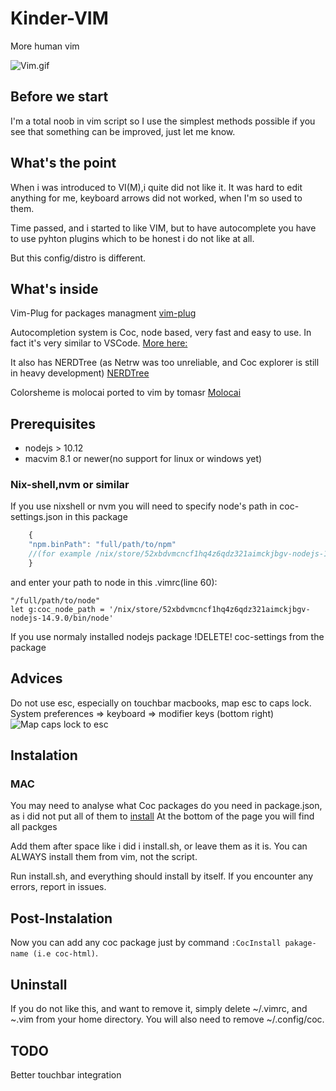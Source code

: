 # Kinder-VIM

More human vim

![Vim.gif](./.github/vim.gif)

## Before we start

I'm a total noob in vim script so I use the simplest methods possible if you see
that something can be improved, just let me know.

## What's the point

When i was introduced to VI(M),i quite did not like it. It was hard to edit
anything for me, keyboard arrows did not worked, when I'm so used to them.

Time passed, and i started to like VIM, but to have autocomplete you have to use
pyhton plugins which to be honest i do not like at all.

But this config/distro is different.

## What's inside

Vim-Plug for packages managment
[vim-plug](https://github.com/junegunn/vim-plug)

Autocompletion system is Coc, node based, very fast and easy to use. In fact
it's very similar to VSCode. [More here:](https://github.com/neoclide/coc.nvim)

It also has NERDTree (as Netrw was too unreliable, and Coc explorer is still in
heavy development)
[NERDTree](https://github.com/preservim/nerdtree)

Colorsheme is molocai ported to vim by tomasr
[Molocai](https://github.com/tomasr/molokai)

## Prerequisites

* nodejs > 10.12
* macvim 8.1 or newer(no support for linux or windows yet)

### Nix-shell,nvm or similar

If you use nixshell or nvm you will need to specify node's path in
coc-settings.json in this package

```javascript
    {
    "npm.binPath": "full/path/to/npm"
    //(for example /nix/store/52xbdvmcncf1hq4z6qdz321aimckjbgv-nodejs-14.9.0/bin.npm)
    }
```

and enter your path to node in this .vimrc(line 60):

```vim
"/full/path/to/node"
let g:coc_node_path = '/nix/store/52xbdvmcncf1hq4z6qdz321aimckjbgv-nodejs-14.9.0/bin/node'
```

If you use normaly installed nodejs package !DELETE! coc-settings from the package

## Advices

Do not use esc, especially on touchbar macbooks, map esc to caps lock.
System preferences => keyboard => modifier keys (bottom right)
![Map caps lock to esc](./.github/esc.vim)

## Instalation

### MAC

You may need to analyse what Coc packages do you need in package.json, as i did
not put all of them to
[install](https://github.com/neoclide/coc.nvim/wiki/Using-coc-extensions#install-extensions)
At the bottom of the page you will find all packges

Add them after space like i did i install.sh, or leave them as it is.
You can ALWAYS install them from vim, not the script.

Run install.sh, and everything should install by itself. If you encounter any
errors, report in issues.

## Post-Instalation

Now you can add any coc package just by command `:CocInstall pakage-name (i.e coc-html)`.

## Uninstall

If you do not like this, and want to remove it, simply delete ~/.vimrc,
and ~.vim from your home directory.
You will also need to remove ~/.config/coc.

## TODO

Better touchbar integration
